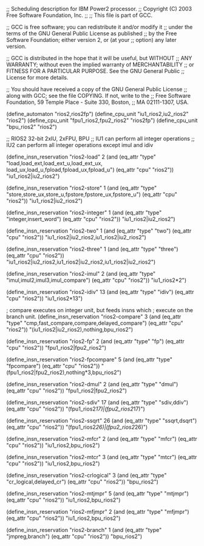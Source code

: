 ;; Scheduling description for IBM Power2 processor.
;;   Copyright (C) 2003 Free Software Foundation, Inc.
;;
;; This file is part of GCC.

;; GCC is free software; you can redistribute it and/or modify it
;; under the terms of the GNU General Public License as published
;; by the Free Software Foundation; either version 2, or (at your
;; option) any later version.

;; GCC is distributed in the hope that it will be useful, but WITHOUT
;; ANY WARRANTY; without even the implied warranty of MERCHANTABILITY
;; or FITNESS FOR A PARTICULAR PURPOSE.  See the GNU General Public
;; License for more details.

;; You should have received a copy of the GNU General Public License
;; along with GCC; see the file COPYING.  If not, write to the
;; Free Software Foundation, 59 Temple Place - Suite 330, Boston,
;; MA 02111-1307, USA.

(define_automaton "rios2,rios2fp")
(define_cpu_unit "iu1_rios2,iu2_rios2" "rios2")
(define_cpu_unit "fpu1_rios2,fpu2_rios2" "rios2fp")
(define_cpu_unit "bpu_rios2" "rios2")

;; RIOS2 32-bit 2xIU, 2xFPU, BPU
;; IU1 can perform all integer operations
;; IU2 can perform all integer operations except imul and idiv

(define_insn_reservation "rios2-load" 2
  (and (eq_attr "type" "load,load_ext,load_ext_u,load_ext_ux,\
		        load_ux,load_u,fpload,fpload_ux,fpload_u")
       (eq_attr "cpu" "rios2"))
  "iu1_rios2|iu2_rios2")

(define_insn_reservation "rios2-store" 1
  (and (eq_attr "type" "store,store_ux,store_u,fpstore,fpstore_ux,fpstore_u")
       (eq_attr "cpu" "rios2"))
  "iu1_rios2|iu2_rios2")

(define_insn_reservation "rios2-integer" 1
  (and (eq_attr "type" "integer,insert_word")
       (eq_attr "cpu" "rios2"))
  "iu1_rios2|iu2_rios2")

(define_insn_reservation "rios2-two" 1
  (and (eq_attr "type" "two")
       (eq_attr "cpu" "rios2"))
  "iu1_rios2|iu2_rios2,iu1_rios2|iu2_rios2")

(define_insn_reservation "rios2-three" 1
  (and (eq_attr "type" "three")
       (eq_attr "cpu" "rios2"))
  "iu1_rios2|iu2_rios2,iu1_rios2|iu2_rios2,iu1_rios2|iu2_rios2")

(define_insn_reservation "rios2-imul" 2
  (and (eq_attr "type" "imul,imul2,imul3,imul_compare")
       (eq_attr "cpu" "rios2"))
  "iu1_rios2*2")

(define_insn_reservation "rios2-idiv" 13
  (and (eq_attr "type" "idiv")
       (eq_attr "cpu" "rios2"))
  "iu1_rios2*13")

; compare executes on integer unit, but feeds insns which
; execute on the branch unit.
(define_insn_reservation "rios2-compare" 3
  (and (eq_attr "type" "cmp,fast_compare,compare,delayed_compare")
       (eq_attr "cpu" "rios2"))
  "(iu1_rios2|iu2_rios2),nothing,bpu_rios2")

(define_insn_reservation "rios2-fp" 2
  (and (eq_attr "type" "fp")
       (eq_attr "cpu" "rios2"))
  "fpu1_rios2|fpu2_rios2")

(define_insn_reservation "rios2-fpcompare" 5
  (and (eq_attr "type" "fpcompare")
       (eq_attr "cpu" "rios2"))
  "(fpu1_rios2|fpu2_rios2),nothing*3,bpu_rios2")

(define_insn_reservation "rios2-dmul" 2
  (and (eq_attr "type" "dmul")
       (eq_attr "cpu" "rios2"))
  "fpu1_rios2|fpu2_rios2")

(define_insn_reservation "rios2-sdiv" 17
  (and (eq_attr "type" "sdiv,ddiv")
       (eq_attr "cpu" "rios2"))
  "(fpu1_rios2*17)|(fpu2_rios2*17)")

(define_insn_reservation "rios2-ssqrt" 26
  (and (eq_attr "type" "ssqrt,dsqrt")
       (eq_attr "cpu" "rios2"))
  "(fpu1_rios2*26)|(fpu2_rios2*26)")

(define_insn_reservation "rios2-mfcr" 2
  (and (eq_attr "type" "mfcr")
       (eq_attr "cpu" "rios2"))
  "iu1_rios2,bpu_rios2")

(define_insn_reservation "rios2-mtcr" 3
  (and (eq_attr "type" "mtcr")
       (eq_attr "cpu" "rios2"))
  "iu1_rios2,bpu_rios2")

(define_insn_reservation "rios2-crlogical" 3
  (and (eq_attr "type" "cr_logical,delayed_cr")
       (eq_attr "cpu" "rios2"))
  "bpu_rios2")

(define_insn_reservation "rios2-mtjmpr" 5
  (and (eq_attr "type" "mtjmpr")
       (eq_attr "cpu" "rios2"))
  "iu1_rios2,bpu_rios2")

(define_insn_reservation "rios2-mfjmpr" 2
  (and (eq_attr "type" "mfjmpr")
       (eq_attr "cpu" "rios2"))
  "iu1_rios2,bpu_rios2")

(define_insn_reservation "rios2-branch" 1
  (and (eq_attr "type" "jmpreg,branch")
       (eq_attr "cpu" "rios2"))
  "bpu_rios2")

